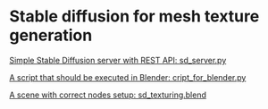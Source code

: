 # Stable diffusion for mesh texture generation

[Simple Stable Diffusion server with REST API: sd_server.py](../../blob/main/sd_texturing/sd_server.py)

[A script that should be executed in Blender: cript_for_blender.py](../../blob/main/sd_texturing/script_for_blender.py)

[A scene with correct nodes setup: sd_texturing.blend](../../blob/main/sd_texturing/sd_texturing.blend)